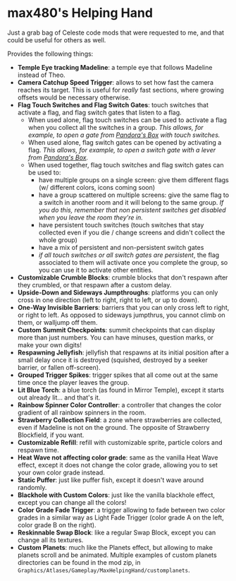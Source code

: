 # max480's Helping Hand

Just a grab bag of Celeste code mods that were requested to me, and that could be useful for others as well.

Provides the following things:
- **Temple Eye tracking Madeline**: a temple eye that follows Madeline instead of Theo.
- **Camera Catchup Speed Trigger**: allows to set how fast the camera reaches its target. This is useful for _really_ fast sections, where growing offsets would be necessary otherwise.
- **Flag Touch Switches and Flag Switch Gates**: touch switches that activate a flag, and flag switch gates that listen to a flag.
  -  When used alone, flag touch switches can be used to activate a flag when you collect all the switches in a group. _This allows, for example, to open a gate from [Pandora's Box](https://gamebanana.com/gamefiles/9518) with touch switches._
  - When used alone, flag switch gates can be opened by activating a flag. _This allows, for example, to open a switch gate with a lever from [Pandora's Box](https://gamebanana.com/gamefiles/9518)._
  - When used together, flag touch switches and flag switch gates can be used to:
    - have multiple groups on a single screen: give them different flags (w/ different colors, icons coming soon)
    - have a group scattered on multiple screens: give the same flag to a switch in another room and it will belong to the same group. _If you do this, remember that non persistent switches get disabled when you leave the room they're in._
    - have persistent touch switches (touch switches that stay collected even if you die / change screens and didn't collect the whole group)
    - have a mix of persistent and non-persistent switch gates
    - _if all touch switches or all switch gates are persistent_, the flag associated to them will activate once you complete the group, so you can use it to activate other entities.
- **Customizable Crumble Blocks**: crumble blocks that don't respawn after they crumbled, or that respawn after a custom delay.
- **Upside-Down and Sideways Jumpthroughs**: platforms you can only cross in one direction (left to right, right to left, or up to down).
- **One-Way Invisible Barriers**: barriers that you can only cross left to right, or right to left. As opposed to sideways jumpthrus, you cannot climb on them, or walljump off them.
- **Custom Summit Checkpoints**: summit checkpoints that can display more than just numbers. You can have minuses, question marks, or make your own digits!
- **Respawning Jellyfish**: jellyfish that respawns at its initial position after a small delay once it is destroyed (squished, destroyed by a seeker barrier, or fallen off-screen).
- **Grouped Trigger Spikes**: trigger spikes that all come out at the same time once the player leaves the group.
- **Lit Blue Torch**: a blue torch (as found in Mirror Temple), except it starts out already lit... and that's it.
- **Rainbow Spinner Color Controller**: a controller that changes the color gradient of all rainbow spinners in the room.
- **Strawberry Collection Field**: a zone where strawberries are collected, even if Madeline is not on the ground. The opposite of Strawberry Blockfield, if you want.
- **Customizable Refill**: refill with customizable sprite, particle colors and respawn time.
- **Heat Wave not affecting color grade**: same as the vanilla Heat Wave effect, except it does not change the color grade, allowing you to set your own color grade instead.
- **Static Puffer**: just like puffer fish, except it doesn't wave around randomly.
- **Blackhole with Custom Colors**: just like the vanilla blackhole effect, except you can change all the colors!
- **Color Grade Fade Trigger**: a trigger allowing to fade between two color grades in a similar way as Light Fade Trigger (color grade A on the left, color grade B on the right).
- **Reskinnable Swap Block**: like a regular Swap Block, except you can change all its textures.
- **Custom Planets**: much like the Planets effect, but allowing to make planets scroll and be animated. Multiple examples of custom planets directories can be found in the mod zip, in `Graphics/Atlases/Gameplay/MaxHelpingHand/customplanets`.
